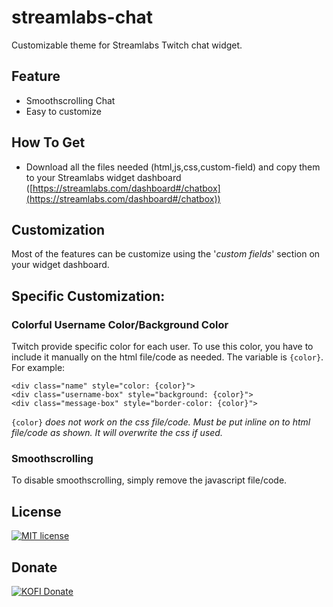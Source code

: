 
# streamlabs-chat
Customizable theme for Streamlabs Twitch chat widget.

## Feature
- Smoothscrolling Chat
- Easy to customize

## How To Get

- Download all the files needed (html,js,css,custom-field) and copy them to your Streamlabs widget dashboard ([https://streamlabs.com/dashboard#/chatbox](https://streamlabs.com/dashboard#/chatbox))

## Customization

Most of the features can be customize using the '*custom fields*' section on your widget dashboard.

## Specific Customization:

### Colorful Username Color/Background Color

Twitch provide specific color for each user. To use this color, you have to include it manually on the html file/code as needed. The variable is `{color}`. For example:

    <div class="name" style="color: {color}">
    <div class="username-box" style="background: {color}">
    <div class="message-box" style="border-color: {color}"> 
`{color}` *does not work on the css file/code. Must be put inline on to html file/code as shown. It will overwrite the css if used.*

### Smoothscrolling

To disable smoothscrolling, simply remove the javascript file/code.
 

## License
[![MIT license](https://badgen.net/badge/License/MIT/blue)](https://github.com/metadotmy/streamlabs-chat/blob/master/LICENSE)


## Donate
[![KOFI Donate](https://badgen.net/badge/Kofi/Donate/red?icon=kofi)](https://ko-fi.com/metadotmy)
